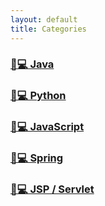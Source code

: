 ```yaml
---
layout: default
title: Categories
---
```


### [💖💻 Java](https://losuif.github.io/categories/#Java)

### [💙💻 Python](https://losuif.github.io/categories/#python)

### [💛💻 JavaScript](https://losuif.github.io/categories/#Javascript)

### [💚💻 Spring](https://losuif.github.io/categories/#Spring)

### [🧡💻 JSP / Servlet](https://losuif.github.io/categories/#JSP/Servlet)



<!-- # [YAMT - Yet Another Minimal Theme](https://yamt.netlify.app/)
See [Github](https://github.com/PandaSekh/Jekyll-YAMT). -->